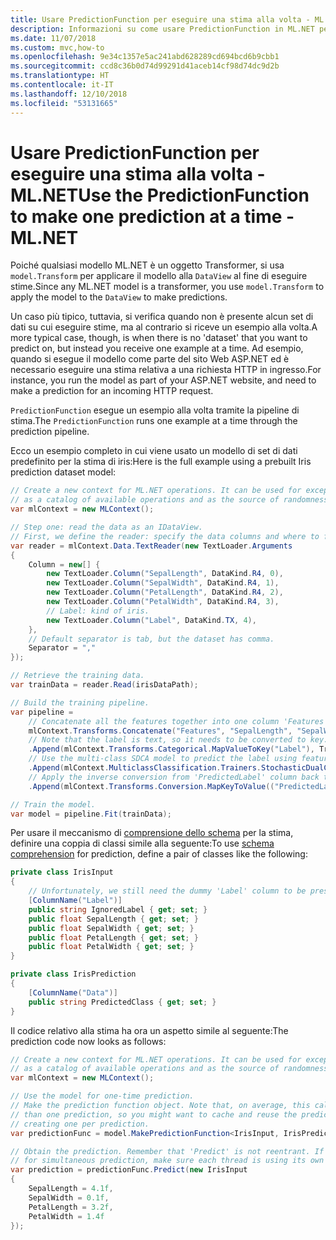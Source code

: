 ```yaml
---
title: Usare PredictionFunction per eseguire una stima alla volta - ML.NET
description: Informazioni su come usare PredictionFunction in ML.NET per eseguire una stima alla volta
ms.date: 11/07/2018
ms.custom: mvc,how-to
ms.openlocfilehash: 9e34c1357e5ac241abd628289cd694bcd6b9cbb1
ms.sourcegitcommit: ccd8c36b0d74d99291d41aceb14cf98d74dc9d2b
ms.translationtype: HT
ms.contentlocale: it-IT
ms.lasthandoff: 12/10/2018
ms.locfileid: "53131665"
---
```

# <a name="use-the-predictionfunction-to-make-one-prediction-at-a-time---mlnet"></a><span data-ttu-id="c150f-103">Usare PredictionFunction per eseguire una stima alla volta - ML.NET</span><span class="sxs-lookup"><span data-stu-id="c150f-103">Use the PredictionFunction to make one prediction at a time - ML.NET</span></span> 

<span data-ttu-id="c150f-104">Poiché qualsiasi modello ML.NET è un oggetto Transformer, si usa `model.Transform` per applicare il modello alla `DataView` al fine di eseguire stime.</span><span class="sxs-lookup"><span data-stu-id="c150f-104">Since any ML.NET model is a transformer, you use `model.Transform` to apply the model to the `DataView` to make predictions.</span></span> 

<span data-ttu-id="c150f-105">Un caso più tipico, tuttavia, si verifica quando non è presente alcun set di dati su cui eseguire stime, ma al contrario si riceve un esempio alla volta.</span><span class="sxs-lookup"><span data-stu-id="c150f-105">A more typical case, though, is when there is no 'dataset' that you want to predict on, but instead you receive one example at a time.</span></span> <span data-ttu-id="c150f-106">Ad esempio, quando si esegue il modello come parte del sito Web ASP.NET ed è necessario eseguire una stima relativa a una richiesta HTTP in ingresso.</span><span class="sxs-lookup"><span data-stu-id="c150f-106">For instance, you run the model as part of your ASP.NET website, and need to make a prediction for an incoming HTTP request.</span></span>

<span data-ttu-id="c150f-107">`PredictionFunction` esegue un esempio alla volta tramite la pipeline di stima.</span><span class="sxs-lookup"><span data-stu-id="c150f-107">The `PredictionFunction` runs one example at a time through the prediction pipeline.</span></span>

<span data-ttu-id="c150f-108">Ecco un esempio completo in cui viene usato un modello di set di dati predefinito per la stima di iris:</span><span class="sxs-lookup"><span data-stu-id="c150f-108">Here is the full example using a prebuilt Iris prediction dataset model:</span></span>

```csharp
// Create a new context for ML.NET operations. It can be used for exception tracking and logging, 
// as a catalog of available operations and as the source of randomness.
var mlContext = new MLContext();

// Step one: read the data as an IDataView.
// First, we define the reader: specify the data columns and where to find them in the text file.
var reader = mlContext.Data.TextReader(new TextLoader.Arguments
{
    Column = new[] {
        new TextLoader.Column("SepalLength", DataKind.R4, 0),
        new TextLoader.Column("SepalWidth", DataKind.R4, 1),
        new TextLoader.Column("PetalLength", DataKind.R4, 2),
        new TextLoader.Column("PetalWidth", DataKind.R4, 3),
        // Label: kind of iris.
        new TextLoader.Column("Label", DataKind.TX, 4),
    },
    // Default separator is tab, but the dataset has comma.
    Separator = ","
});

// Retrieve the training data.
var trainData = reader.Read(irisDataPath);

// Build the training pipeline.
var pipeline =
    // Concatenate all the features together into one column 'Features'.
    mlContext.Transforms.Concatenate("Features", "SepalLength", "SepalWidth", "PetalLength", "PetalWidth")
    // Note that the label is text, so it needs to be converted to key.
    .Append(mlContext.Transforms.Categorical.MapValueToKey("Label"), TransformerScope.TrainTest)
    // Use the multi-class SDCA model to predict the label using features.
    .Append(mlContext.MulticlassClassification.Trainers.StochasticDualCoordinateAscent())
    // Apply the inverse conversion from 'PredictedLabel' column back to string value.
    .Append(mlContext.Transforms.Conversion.MapKeyToValue(("PredictedLabel", "Data")));

// Train the model.
var model = pipeline.Fit(trainData);
```

<span data-ttu-id="c150f-109">Per usare il meccanismo di [comprensione dello schema](https://github.com/dotnet/machinelearning/blob/master/docs/code/SchemaComprehension.md) per la stima, definire una coppia di classi simile alla seguente:</span><span class="sxs-lookup"><span data-stu-id="c150f-109">To use [schema comprehension](https://github.com/dotnet/machinelearning/blob/master/docs/code/SchemaComprehension.md) for prediction, define a pair of classes like the following:</span></span>

```csharp
private class IrisInput
{
    // Unfortunately, we still need the dummy 'Label' column to be present.
    [ColumnName("Label")]
    public string IgnoredLabel { get; set; }
    public float SepalLength { get; set; }
    public float SepalWidth { get; set; }
    public float PetalLength { get; set; }
    public float PetalWidth { get; set; }
}

private class IrisPrediction
{
    [ColumnName("Data")]
    public string PredictedClass { get; set; }
}
```

<span data-ttu-id="c150f-110">Il codice relativo alla stima ha ora un aspetto simile al seguente:</span><span class="sxs-lookup"><span data-stu-id="c150f-110">The prediction code now looks as follows:</span></span>

```csharp
// Create a new context for ML.NET operations. It can be used for exception tracking and logging, 
// as a catalog of available operations and as the source of randomness.
var mlContext = new MLContext();

// Use the model for one-time prediction.
// Make the prediction function object. Note that, on average, this call takes around 200x longer
// than one prediction, so you might want to cache and reuse the prediction function, instead of
// creating one per prediction.
var predictionFunc = model.MakePredictionFunction<IrisInput, IrisPrediction>(mlContext);

// Obtain the prediction. Remember that 'Predict' is not reentrant. If you want to use multiple threads
// for simultaneous prediction, make sure each thread is using its own PredictionFunction.
var prediction = predictionFunc.Predict(new IrisInput
{
    SepalLength = 4.1f,
    SepalWidth = 0.1f,
    PetalLength = 3.2f,
    PetalWidth = 1.4f
});
```
